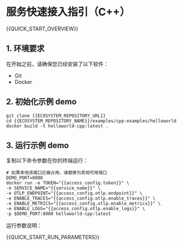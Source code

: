 # 服务快速接入指引（C++）

{{QUICK_START_OVERVIEW}}

## 1. 环境要求

在开始之前，请确保您已经安装了以下软件：
* Git
* Docker


## 2. 初始化示例 demo

```shell
git clone {{ECOSYSTEM_REPOSITORY_URL}}
cd {{ECOSYSTEM_REPOSITORY_NAME}}/examples/cpp-examples/helloworld
docker build -t helloworld-cpp:latest .
```


## 3. 运行示例 demo

复制以下命令参数在你的终端运行：

```shell
# 如果本地该端口已被占用，请替换为其他可用端口
DEMO_PORT=8080
docker run -e TOKEN="{{access_config.token}}" \
-e SERVICE_NAME="{{service_name}}" \
-e OTLP_ENDPOINT="{{access_config.otlp.endpoint}}" \
-e ENABLE_TRACES="{{access_config.otlp.enable_traces}}" \
-e ENABLE_METRICS="{{access_config.otlp.enable_metrics}}" \
-e ENABLE_LOGS="{{access_config.otlp.enable_logs}}" \
-p $DEMO_PORT:8080 helloworld-cpp:latest
```

运行参数说明：

{{QUICK_START_RUN_PARAMETERS}}
